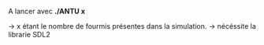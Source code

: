 A lancer avec **./ANTU x**

-> x étant le nombre de fourmis présentes dans la simulation.
-> nécéssite la librarie SDL2

